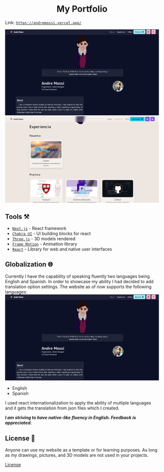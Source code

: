 <h1 align="center">My Portfolio</h1>

Link: [`https://andremossi.vercel.app/`](https://andremossi.vercel.app/)

<img src="doc/WebPic_1.png" />
<img src="doc/WebPic_2.png" />

<h2>Tools ⚒️</h2>

- [`Next.js`](https://nextjs.org/) - React framework
- [`Chakra UI`](https://chakra-ui.com/) - UI building blocks for react
- [`Three.js`](https://threejs.org/) - 3D models rendered
- [`Frame Motion`](https://www.framer.com/motion/) - Animation library
- [`React`](https://react.dev/) - Library for web and native user interfaces

<h2>Globalization 🌐</h2>

Currently I have the capability of speaking fluently two languages being English and Spanish.
In order to showcase my ability I had decided to add translation option settings.
The website as of now supports the following languages:
<img src="doc/WebPic.png" />

- English
- Spanish

I used react internationalization to apply the ability of multiple languages and it gets the translation from json files which I created.

__*I am striving to have native-like fluency in English. Feedback is appreciated.*__

<h2>License 🪪</h2>

Anyone can use my website as a template or for learning purposes. As long
as my drawings, pictures, and 3D models are not used in your projects.

[License](https://github.com/AndreM222/AndreMossi-Portfolio/blob/master/License)
